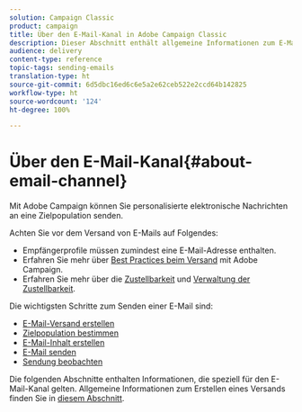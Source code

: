 ```yaml
---
solution: Campaign Classic
product: campaign
title: Über den E-Mail-Kanal in Adobe Campaign Classic
description: Dieser Abschnitt enthält allgemeine Informationen zum E-Mail-Kanal in Adobe Campaign Classic.
audience: delivery
content-type: reference
topic-tags: sending-emails
translation-type: ht
source-git-commit: 6d5dbc16ed6c6e5a2e62ceb522e2ccd64b142825
workflow-type: ht
source-wordcount: '124'
ht-degree: 100%

---
```



# Über den E-Mail-Kanal{#about-email-channel}

Mit Adobe Campaign können Sie personalisierte elektronische Nachrichten an eine Zielpopulation senden.

Achten Sie vor dem Versand von E-Mails auf Folgendes:

* Empfängerprofile müssen zumindest eine E-Mail-Adresse enthalten.
* Erfahren Sie mehr über [Best Practices beim Versand](../../delivery/using/delivery-best-practices.md) mit Adobe Campaign.
* Erfahren Sie mehr über die [Zustellbarkeit](../../delivery/using/about-deliverability.md) und [Verwaltung der Zustellbarkeit](https://helpx.adobe.com/de/campaign/kb/acc-deliverability.html).

Die wichtigsten Schritte zum Senden einer E-Mail sind:

* [E-Mail-Versand erstellen](../../delivery/using/creating-an-email-delivery.md)
* [Zielpopulation bestimmen](../../delivery/using/steps-defining-the-target-population.md)
* [E-Mail-Inhalt erstellen](../../delivery/using/defining-the-email-content.md)
* [E-Mail senden](../../delivery/using/sending-messages.md)
* [Sendung beobachten](../../delivery/using/about-delivery-monitoring.md)

Die folgenden Abschnitte enthalten Informationen, die speziell für den E-Mail-Kanal gelten. Allgemeine Informationen zum Erstellen eines Versands finden Sie in [diesem Abschnitt](../../delivery/using/steps-about-delivery-creation-steps.md).